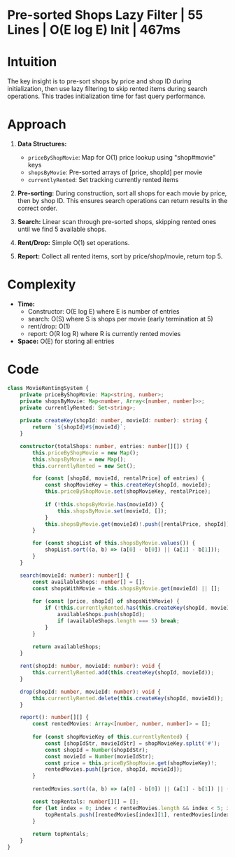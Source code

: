# Pre-sorted Shops Lazy Filter | 55 Lines | O(E log E) Init | 467ms

# Intuition
The key insight is to pre-sort shops by price and shop ID during initialization, then use lazy filtering to skip rented items during search operations. This trades initialization time for fast query performance.

# Approach
1. **Data Structures:**
   - `priceByShopMovie`: Map for O(1) price lookup using "shop#movie" keys
   - `shopsByMovie`: Pre-sorted arrays of [price, shopId] per movie
   - `currentlyRented`: Set tracking currently rented items

2. **Pre-sorting:** During construction, sort all shops for each movie by price, then by shop ID. This ensures search operations can return results in the correct order.

3. **Search:** Linear scan through pre-sorted shops, skipping rented ones until we find 5 available shops.

4. **Rent/Drop:** Simple O(1) set operations.

5. **Report:** Collect all rented items, sort by price/shop/movie, return top 5.

# Complexity
- **Time:**
  - Constructor: O(E log E) where E is number of entries
  - search: O(S) where S is shops per movie (early termination at 5)
  - rent/drop: O(1)
  - report: O(R log R) where R is currently rented movies
- **Space:** O(E) for storing all entries

# Code
```typescript
class MovieRentingSystem {
    private priceByShopMovie: Map<string, number>;
    private shopsByMovie: Map<number, Array<[number, number]>>;
    private currentlyRented: Set<string>;
    
    private createKey(shopId: number, movieId: number): string {
        return `${shopId}#${movieId}`;
    }

    constructor(totalShops: number, entries: number[][]) {
        this.priceByShopMovie = new Map();
        this.shopsByMovie = new Map();
        this.currentlyRented = new Set();

        for (const [shopId, movieId, rentalPrice] of entries) {
            const shopMovieKey = this.createKey(shopId, movieId);
            this.priceByShopMovie.set(shopMovieKey, rentalPrice);
            
            if (!this.shopsByMovie.has(movieId)) {
                this.shopsByMovie.set(movieId, []);
            }
            this.shopsByMovie.get(movieId)!.push([rentalPrice, shopId]);
        }

        for (const shopList of this.shopsByMovie.values()) {
            shopList.sort((a, b) => (a[0] - b[0]) || (a[1] - b[1]));
        }
    }

    search(movieId: number): number[] {
        const availableShops: number[] = [];
        const shopsWithMovie = this.shopsByMovie.get(movieId) || [];
        
        for (const [price, shopId] of shopsWithMovie) {
            if (!this.currentlyRented.has(this.createKey(shopId, movieId))) {
                availableShops.push(shopId);
                if (availableShops.length === 5) break;
            }
        }
        
        return availableShops;
    }

    rent(shopId: number, movieId: number): void {
        this.currentlyRented.add(this.createKey(shopId, movieId));
    }

    drop(shopId: number, movieId: number): void {
        this.currentlyRented.delete(this.createKey(shopId, movieId));
    }

    report(): number[][] {
        const rentedMovies: Array<[number, number, number]> = [];
        
        for (const shopMovieKey of this.currentlyRented) {
            const [shopIdStr, movieIdStr] = shopMovieKey.split('#');
            const shopId = Number(shopIdStr);
            const movieId = Number(movieIdStr);
            const price = this.priceByShopMovie.get(shopMovieKey)!;
            rentedMovies.push([price, shopId, movieId]);
        }
        
        rentedMovies.sort((a, b) => (a[0] - b[0]) || (a[1] - b[1]) || (a[2] - b[2]));

        const topRentals: number[][] = [];
        for (let index = 0; index < rentedMovies.length && index < 5; index++) {
            topRentals.push([rentedMovies[index][1], rentedMovies[index][2]]);
        }
        
        return topRentals;
    }
}